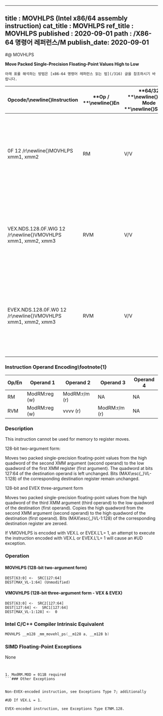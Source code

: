 ----------------------------
title : MOVHLPS (Intel x86/64 assembly instruction)
cat_title : MOVHLPS
ref_title : MOVHLPS
published : 2020-09-01
path : /X86-64 명령어 레퍼런스/M
publish_date: 2020-09-01
----------------------------


#@ MOVHLPS

**Move Packed Single-Precision Floating-Point Values High to Low**

```lec-info
아래 표를 해석하는 방법은 [x86-64 명령어 레퍼런스 읽는 법](/316) 글을 참조하시기 바랍니다.
```

|**Opcode/**\newline{}**Instruction**|**Op / **\newline{}**En**|**64/32 **\newline{}**bit Mode **\newline{}**Support**|**CPUID **\newline{}**Feature **\newline{}**Flag**|**Description**|
|------------------------------------|-------------------------|------------------------------------------------------|--------------------------------------------------|---------------|
|0F 12 /r\newline{}MOVHLPS xmm1, xmm2|RM|V/V|SSE|Move two packed single-precision floating-point values from high quadword of xmm2 to low quadword of xmm1.|
|VEX.NDS.128.0F.WIG 12 /r\newline{}VMOVHLPS xmm1, xmm2, xmm3|RVM|V/V|AVX|Merge two packed single-precision floating-point values from high quadword of xmm3 and low quadword of xmm2.|
|EVEX.NDS.128.0F.W0 12 /r\newline{}VMOVHLPS xmm1, xmm2, xmm3|RVM|V/V|AVX512F|Merge two packed single-precision floating-point values from high quadword of xmm3 and low quadword of xmm2.|
### Instruction Operand Encoding\footnote{1}


|Op/En|Operand 1|Operand 2|Operand 3|Operand 4|
|-----|---------|---------|---------|---------|
|RM|ModRM:reg (w)|ModRM:r/m (r)|NA|NA|
|RVM|ModRM:reg (w)|vvvv (r)|ModRM:r/m (r)|NA|
### Description


This instruction cannot be used for memory to register moves.

128-bit two-argument form:

Moves two packed single-precision floating-point values from the high quadword of the second XMM argument (second operand) to the low quadword of the first XMM register (first argument). The quadword at bits 127:64 of the destination operand is left unchanged. Bits (MAX\esc{_}VL-1:128) of the corresponding destination register remain unchanged.

128-bit and EVEX three-argument form

Moves two packed single-precision floating-point values from the high quadword of the third XMM argument (third operand) to the low quadword of the destination (first operand). Copies the high quadword from the second XMM argument (second operand) to the high quadword of the destination (first operand). Bits (MAX\esc{_}VL-1:128) of the corresponding destination register are zeroed.

If VMOVHLPS is encoded with VEX.L or EVEX.L'L= 1, an attempt to execute the instruction encoded with VEX.L or EVEX.L'L= 1 will cause an #UD exception.


### Operation
#### MOVHLPS (128-bit two-argument form)
```info-verb
DEST[63:0] <-  SRC[127:64]
DEST[MAX_VL-1:64] (Unmodified)
```
#### VMOVHLPS (128-bit three-argument form - VEX & EVEX)
```info-verb
DEST[63:0] <-  SRC2[127:64]
DEST[127:64] <-  SRC1[127:64]
DEST[MAX_VL-1:128] <-  0
```

### Intel C/C++ Compiler Intrinsic Equivalent

```cpp
MOVHLPS __m128 _mm_movehl_ps(__m128 a, __m128 b)
```
### SIMD Floating-Point Exceptions


None

```sidenote


1. ModRM.MOD = 011B required
```### Other Exceptions


Non-EVEX-encoded instruction, see Exceptions Type 7; additionally

#UD If VEX.L = 1.

EVEX-encoded instruction, see Exceptions Type E7NM.128.

